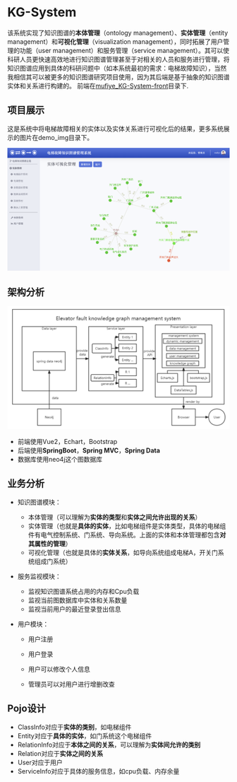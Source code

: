 # KG-System

该系统实现了知识图谱的**本体管理**（ontology management）、**实体管理**（entity management）和**可视化管理**（visualization management），同时拓展了用户管理的功能（user management）和服务管理（service management）。其可以使科研人员更快速高效地进行知识图谱管理甚至于对相关的人员和服务进行管理，将知识图谱应用到具体的科研问题中（如本系统最初的需求：电梯故障知识），当然我相信其可以被更多的知识图谱研究项目使用，因为其后端是基于抽象的知识图谱实体和关系进行构建的。
前端在[mufiye_KG-System-front](https://github.com/mufiye/mufiye_KG-System-front)目录下.
## 项目展示

这是系统中将电梯故障相关的实体以及实体关系进行可视化后的结果，更多系统展示的图片在demo_img目录下。

![entity-visualization](./demo_img/kgSystem-2.png)

## 架构分析

<img src="./demo_img/kgSystem-arch.png" style="zoom: 80%;" />

* 前端使用Vue2，Echart，Bootstrap
* 后端使用**SpringBoot**，**Spring MVC**，**Spring Data**
* 数据库使用neo4j这个图数据库

## 业务分析

* 知识图谱模块：
  * 本体管理（可以理解为**实体的类型**和**实体之间允许出现的关系**）
  * 实体管理（也就是**具体的实体**，比如电梯组件是实体类型，具体的电梯组件有电气控制系统、门系统、导向系统。上面的实体和本体管理都包含**对其属性的管理**）
  * 可视化管理（也就是具体的**实体关系**，如导向系统组成电梯A，开关门系统组成门系统）
* 服务监视模块：
  * 监视知识图谱系统占用的内存和Cpu负载
  * 监视当前图数据库中实体和关系数量
  * 监视当前用户的最近登录登出信息
* 用户模块：

  * 用户注册

  * 用户登录
  * 用户可以修改个人信息
  * 管理员可以对用户进行增删改查

## Pojo设计

* ClassInfo对应于**实体的类别**，如电梯组件
* Entity对应于**具体的实体**，如门系统这个电梯组件
* RelationInfo对应于**本体之间的关系**，可以理解为**实体间允许的类别**
* Relation对应于**实体之间的关系**
* User对应于用户
* ServiceInfo对应于具体的服务信息，如cpu负载、内存余量

